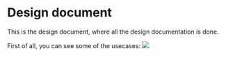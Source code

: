 # Design document
This is the design document, where all the design documentation is done.

First of all, you can see some of the usecases:
![](../../images/UseCases.svg)